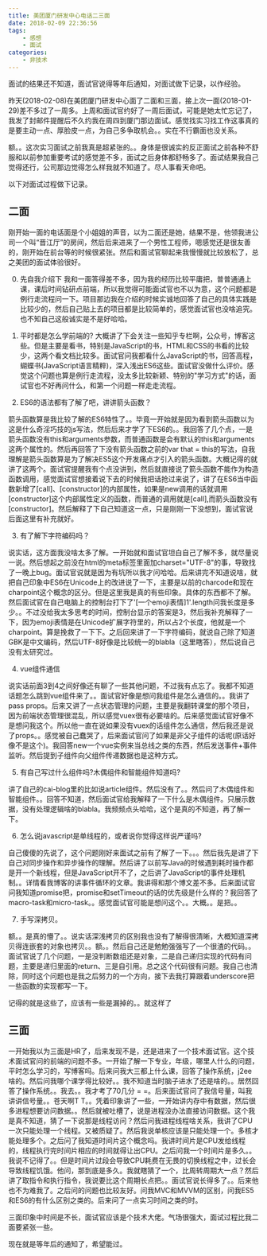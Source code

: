 ```yaml
---
title: 美团厦门研发中心电话二三面
date: 2018-02-09 22:36:56
tags:
    - 感想
    - 面试
categories:
    - 非技术
---
```


面试的结果还不知道，面试官说得等年后通知，对面试做下记录，以作经验。

<!--more-->

昨天(2018-02-08)在美团厦门研发中心面了二面和三面，接上次一面(2018-01-29)差不多过了一周多。上周和面试官约好了一周后面试，可能是她太忙忘记了，我发了封邮件提醒后不久约我在周四到厦门那边面试。感觉找实习找工作这事真的是要主动一点、厚脸皮一点，为自己多争取机会。。实在不行霸面也没关系。

额。。这次实习面试之前我真是超紧张的。。身体是很诚实的反正面试之前各种不舒服和以前参加重要考试的感觉差不多，面试之后身体都舒畅多了。面试结果我自己觉得还行，公司那边觉得怎么样我就不知道了。尽人事看天命吧。

以下对面试过程做下记录。

## 二面

刚开始一面的电话面是个小姐姐的声音，以为二面还是她，结果不是，他领我进公司一个叫“晋江厅”的房间，然后后来进来了一个男性工程师，嗯感觉还是很友善的，刚开始在前台等的时候很紧张。然后和面试官聊起来我慢慢就比较放松了，总之美团的面试体验很好。

0. 先自我介绍下
我和一面答得差不多，因为我的经历比较平庸把，普普通通上课，课后时间钻研点前端，所以我觉得可能面试官也不以为意，这个问题都是例行走流程问一下。项目那边我在介绍的时候实诚地回答了自己的具体实践是比较少的，然后自己贴上去的项目都是比较简单的，感觉面试官也没啥追究。也不知自己这般诚实是不是好哈哈。

1. 平时都是怎么学前端的?
大概讲了下会关注一些知乎专栏啊，公众号，博客这些。但是主要是看书，特别是JavaScript的书，HTML和CSS的书看的比较少，这两个看文档比较多。面试官问我都看什么JavaScript的书，回答高程，蝴蝶书(JavaScript语言精粹)，深入浅出ES6这些。面试官没做什么评价。感觉这个问题也算是例行走流程，没太多比较新颖、特别的"学习方式"的话，面试官也不好再问什么，和第一个问题一样走走流程。

2. ES6的语法都有了解了吧，讲讲箭头函数？

箭头函数算是我比较了解的ES6特性了。。毕竟一开始就是因为看到箭头函数以为这是什么奇淫巧技的js写法，然后后来才学了下ES6的。。我回答了几个点，一是箭头函数没有this和arguments参数，而普通函数是会有默认的this和arguments这两个属性的。然后再回答了下没有箭头函数之前的var that = this的写法，自我理解是箭头函数算是为了解决ES5这个开发痛点才引入的箭头函数。大概记得的就讲了这两个。面试官提醒我有个点没讲到，然后就直接说了箭头函数不能作为构造函数调用，感觉面试官想接着说下去的时候我把话抢过来说了，讲了在ES6当中函数新增了[call]、[constructor]的内部属性，如果是new调用的话就调用[constructor]这个内部属性定义的函数，而普通的调用就是[call],而箭头函数没有[constructor]。然后解释了下自己知道这一点，只是刚刚一下没想到，面试官说后面这里有补充就好。

3. 有了解下字符编码吗？

说实话，这方面我没啥太多了解。一开始就和面试官坦白自己了解不多，就尽量说一说。然后想起之前没在html的meta标签里面加charset="UTF-8"的事，导致找了一晚上bug。面试官说就是因为有坑所以我才问哈哈。后来讲完不知道说啥，就把自己印象中ES6在Unicode上的改进说了一下，主要是以前的charcode和现在charpoint这个概念的区分。但是这里我是真的有些印象。具体的东西都不了解。然后面试官在自己电脑上的控制台打下了'[一个emoji表情]1'.length问我长度是多少。。不过没给我太多思考的时间，控制台显示的答案是3，然后我补充解释了一下，因为emoji表情是在Unicode扩展字符里的，所以占2个长度，他就是一个charpoint。算是挽救了一下下。之后回来讲了一下字符编码，就说自己除了知道GBK是中文编码，然后UTF-8好像是比较统一的blabla（这里瞎答），然后说自己没有太研究过。

4. vue组件通信

说实话前面3到4之间好像还有聊了一些其他问题，不过我有点忘了。我都不知道话题怎么跳到vue组件来了。。面试官好像是想问我组件是怎么通信的。。我讲了pass props。后来又讲了一点状态管理的问题，主要是我翻转课堂的那个项目，因为前端状态管理很混乱，所以感觉vuex很有必要啥的。后来感觉面试官好像不是想问我这个。所以他一直在说如果没有vuex的话组件怎么通信，然后我还是说了props。。感觉被自己蠢哭了，后来面试官问了如果是非父子组件的话呢(原话好像不是这个)。我回答new一个vue实例来当总线之类的东西，然后发送事件+事件监听。然后提到子组件向父组件传递数据也是这种方式。

5. 有自己写过什么组件吗?木偶组件和智能组件知道吗?

讲了自己的cai-blog里的比如说article组件。然后没有了。。然后问了木偶组件和智能组件。。回答不知道，然后面试官给我解释了一下什么是木偶组件。只展示数据，没有处理逻辑啥的blabla。我频频点头哈哈，这个是真的不知道，再了解一下。

6. 怎么说javascript是单线程的，或者说你觉得这样说严谨吗?

自己傻傻的先说了，这个问题刚好来面试之前有了解了一下。。。然后我先是讲了下自己对同步操作和异步操作的理解。然后讲了以前写Java的时候遇到耗时操作都是开一个新线程，但是JavaScript开不了，之后讲了JavaScript的事件处理机制。。详情看我博客的讲事件循环的文章。我讲得和那个博文差不多。后来面试官问我知道promise把，promise和setTimeout的话的优先级是什么样的？我回答了macro-task和micro-task。。感觉面试官可能是想问这个。。大概。。是把。。

7. 手写深拷贝。

额。。是真的懵了。。说实话深浅拷贝的区别我也没有了解得很清晰，大概知道深拷贝得连嵌套的对象也拷贝。。额。。然后自己还是勉勉强强写了一个很渣的代码。。面试官说了几个问题，一是没判断数组还是对象，二是自己递归实现的代码有问题，主要是递归里面的return、三是自引用。总之这个代码很有问题。我自己也清除，同时这个问题也是我之后努力的一个方向，接下去我打算跟着underscore把一些函数的实现都写一下。

记得的就是这些了，应该有一些是漏掉的。。就这样了

## 三面

一开始我以为三面是HR了，后来发现不是，还是进来了一个技术面试官。这个技术面试官问的前端的问题不多。一开始了解一下专业，年级，哪里人什么的问题，平时怎么学习的，写博客吗。后来问我大三都上什么课，回答了操作系统，j2ee啥的。然后问我哪个课学得比较好。。我不知道当时脑子进水了还是啥的。。居然回答了操作系统。。我去。。我才考了70几分 = =。后来面试官问了我信号量，叫我讲讲信号量。。苍天啊T T。。凭着印象讲了一些，一开始讲内存中有数据，然后很多进程想要访问数据。。然后就被吐槽了，说是进程没办法直接访问数据。这个我是真不知道，猜了一下说那是线程访问？然后问我进程线程啥关系，我讲了CPU一次只能处理一个线程。又被质疑了。然后我说单核应该是只能处理一个。多核才能处理多个。之后问了我知道时间片这个概念吗。我讲时间片是CPU发给线程的，线程执行完时间片相应的时间就得让出CPU。之后问我一个时间片是多久。。我说不记得了。。但是时间片过段会导致CPU耗费在无畏的切换线程之中，过长会导致线程饥饿。他问，那到底是多久。我就瞎猜了一个，比周转周期大一点？然后讲了取指令和执行指令，我说要比这个周期长点把。。面试官说长得多了。。后来他也不为难我了。之后问的问题也比较友好。问我MVC和MVVM的区别，问我ES5和ES6的有什么区别之类的。后来问了一点实习时间之类的时。

三面印象中时间是不长，面试官应该是个技术大佬。气场很强大，面试过程比我二面要紧张一些。

现在就是等年后的通知了，希望能过。